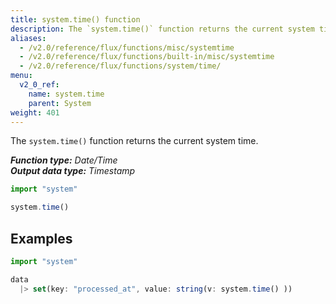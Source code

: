 ```yaml
---
title: system.time() function
description: The `system.time()` function returns the current system time.
aliases:
  - /v2.0/reference/flux/functions/misc/systemtime
  - /v2.0/reference/flux/functions/built-in/misc/systemtime
  - /v2.0/reference/flux/functions/system/time/
menu:
  v2_0_ref:
    name: system.time
    parent: System
weight: 401
---
```


The `system.time()` function returns the current system time.

_**Function type:** Date/Time_  
_**Output data type:** Timestamp_

```js
import "system"

system.time()
```

## Examples
```js
import "system"

data
  |> set(key: "processed_at", value: string(v: system.time() ))
```
